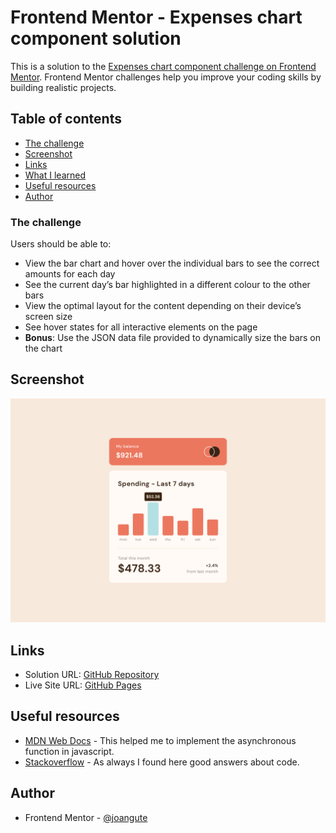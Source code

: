 # Frontend Mentor - Expenses chart component solution

This is a solution to the [Expenses chart component challenge on Frontend Mentor](https://www.frontendmentor.io/challenges/expenses-chart-component-e7yJBUdjwt). Frontend Mentor challenges help you improve your coding skills by building realistic projects. 

## Table of contents

- [The challenge](#the-challenge)
- [Screenshot](#screenshot)
- [Links](#links)
- [What I learned](#what-i-learned)
- [Useful resources](#useful-resources)
- [Author](#author)

### The challenge

Users should be able to:

- View the bar chart and hover over the individual bars to see the correct amounts for each day
- See the current day’s bar highlighted in a different colour to the other bars
- View the optimal layout for the content depending on their device’s screen size
- See hover states for all interactive elements on the page
- **Bonus**: Use the JSON data file provided to dynamically size the bars on the chart

## Screenshot

![Desktop Screenshot](./screenshots/desktop_active.png)

## Links

- Solution URL: [GitHub Repository](https://github.com/joangute/expenses-chart/)
- Live Site URL: [GitHub Pages](https://joangute.github.io/expenses-chart/)

## Useful resources

- [MDN Web Docs](https://developer.mozilla.org/en-US/docs/Learn/JavaScript/Objects/JSON) - This helped me to implement the asynchronous function in javascript.
- [Stackoverflow](https://stackoverflow.com/) - As always I found here good answers about code.

## Author

- Frontend Mentor - [@joangute](https://www.frontendmentor.io/profile/joangute)